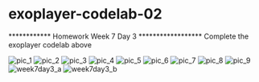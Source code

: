 # exoplayer-codelab-02

************  Homework Week 7 Day 3 ******************
Complete the exoplayer codelab above

![pic_1](https://user-images.githubusercontent.com/10855748/53136432-07bb9a80-354d-11e9-9aaf-4ffa88f1b908.PNG)
![pic_2](https://user-images.githubusercontent.com/10855748/53136433-07bb9a80-354d-11e9-86f4-8491bec10de4.PNG)
![pic_3](https://user-images.githubusercontent.com/10855748/53136434-07bb9a80-354d-11e9-97a8-947d67286131.PNG)
![pic_4](https://user-images.githubusercontent.com/10855748/53136435-07bb9a80-354d-11e9-9213-43e3eb6800c9.PNG)
![pic_5](https://user-images.githubusercontent.com/10855748/53136436-07bb9a80-354d-11e9-9592-cfe9086aef41.PNG)
![pic_6](https://user-images.githubusercontent.com/10855748/53136437-07bb9a80-354d-11e9-9afb-060eaab99915.PNG)
![pic_7](https://user-images.githubusercontent.com/10855748/53136438-07bb9a80-354d-11e9-8f2b-acc6f3b98f6a.PNG)
![pic_8](https://user-images.githubusercontent.com/10855748/53136439-08543100-354d-11e9-94a5-6cf1e8b3c607.PNG)
![pic_9](https://user-images.githubusercontent.com/10855748/53136440-08543100-354d-11e9-942e-1e431488a5e0.PNG)
![week7day3_a](https://user-images.githubusercontent.com/10855748/53136441-08543100-354d-11e9-92d8-74508f5d3425.jpg)
![week7day3_b](https://user-images.githubusercontent.com/10855748/53136442-08543100-354d-11e9-86c6-4d7257b170ab.jpg)
